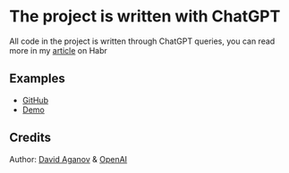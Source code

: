 # The project is written with ChatGPT

All code in the project is written through ChatGPT queries, you can read more in my [article](https://habr.com/ru/post/713532/) on Habr

## Examples

- [GitHub](https://github.com/davidaganov/powered-by-openai)
- [Demo](https://aganov.dev/powered-by-openai)

## Credits

Author: [David Aganov](https://github.com/davidaganov) & [OpenAI](https://chat.openai.com/)
